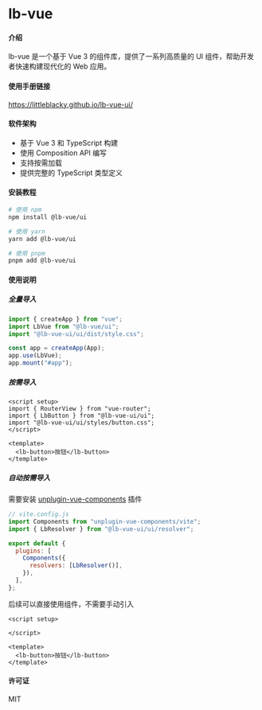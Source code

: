# lb-vue

#### 介绍

lb-vue 是一个基于 Vue 3 的组件库，提供了一系列高质量的 UI 组件，帮助开发者快速构建现代化的 Web 应用。

#### 使用手册链接

https://littleblacky.github.io/lb-vue-ui/

#### 软件架构

- 基于 Vue 3 和 TypeScript 构建
- 使用 Composition API 编写
- 支持按需加载
- 提供完整的 TypeScript 类型定义

#### 安装教程

```bash
# 使用 npm
npm install @lb-vue/ui

# 使用 yarn
yarn add @lb-vue/ui

# 使用 pnpm
pnpm add @lb-vue/ui
```

#### 使用说明

##### 全量导入

```javascript
import { createApp } from "vue";
import LbVue from "@lb-vue/ui";
import "@lb-vue-ui/ui/dist/style.css";

const app = createApp(App);
app.use(LbVue);
app.mount("#app");
```

##### 按需导入

```vue
<script setup>
import { RouterView } from "vue-router";
import { LbButton } from "@lb-vue-ui/ui";
import "@lb-vue-ui/ui/styles/button.css";
</script>

<template>
  <lb-button>按钮</lb-button>
</template>
```

##### 自动按需导入

需要安装 [unplugin-vue-components](https://github.com/antfu/unplugin-vue-components) 插件

```javascript
// vite.config.js
import Components from "unplugin-vue-components/vite";
import { LbResolver } from "@lb-vue-ui/ui/resolver";

export default {
  plugins: [
    Components({
      resolvers: [LbResolver()],
    }),
  ],
};
```
后续可以直接使用组件，不需要手动引入
```vue
<script setup>
  
</script>

<template>
  <lb-button>按钮</lb-button>
</template>

```

#### 许可证

MIT
